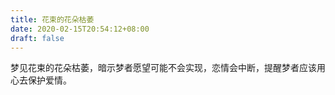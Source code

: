 ```yaml
---
title: 花束的花朵枯萎
date: 2020-02-15T20:54:12+08:00
draft: false
---
```


梦见花束的花朵枯萎，暗示梦者愿望可能不会实现，恋情会中断，提醒梦者应该用心去保护爱情。<br>
